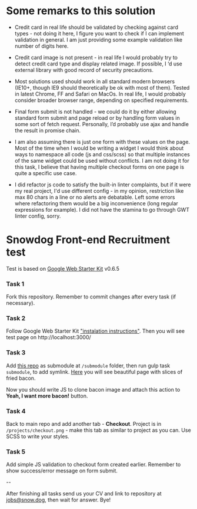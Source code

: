 # Some remarks to this solution

 - Credit card in real life should be validated by checking against card types - not doing it here, I figure you want to check if I can implement validation in general. I am just providing some example validation like number of digits here.

 - Credit card image is not present - in real life I would probably try to detect credit card type and display related image. If possible, I ‘d use external library with good record of security precautions.

- Most solutions used should work in all standard modern browsers (IE10+, though IE9 should theoretically be ok with most of them). Tested in latest Chrome, FF and Safari on MacOs. In real life, I would probably consider broader browser range, depending on specified requirements.

- Final form submit is not handled - we could do it by either allowing standard form submit and page reload or by handling form values in some sort of fetch request. Personally, I’d probably use ajax and handle the result in promise chain.

- I am also assuming there is just one form with these values on the page. Most of the time when I would be writing a widget I would think about ways to namespace all code (js and css/scss) so that multiple instances of the same widget could be used without conflicts. I am not doing it for this task, I believe  that having multiple checkout forms on one page is quite a specific use case.

- I did refactor js code to satisfy the built-in linter complaints, but if it were my real project, I'd use different config - in my opinion, restriction like max 80 chars in a line or no alerts are debatable. Left some errors where refactoring them would be a big inconvenience (long regular expressions for example). I did not have the stamina to go through GWT linter config, sorry.

# Snowdog Front-end Recruitment test

Test is based on [Google Web Starter Kit](https://github.com/google/web-starter-kit) v0.6.5

### Task 1
Fork this repository. Remember to commit changes after every task (if necessary).

### Task 2
Follow Google Web Starter Kit ["instalation instructions"](https://github.com/google/web-starter-kit/blob/master/docs/install.md). Then you will see test page on http://localhost:3000/

### Task 3
Add [this repo](https://github.com/SnowdogApps/front-end-recruitment-test-submodule) as submodule at `/submodule` folder, then run gulp task `submodule`, to add symlink. [Here](http://localhost:3000/submodule.html) you will see beautiful page with slices of fried bacon.

Now you should write JS to clone bacon image and attach this action to **Yeah, I want more bacon!** button.

### Task 4
Back to main repo and add another tab - **Checkout**. Project is in `/projects/checkout.png` - make this tab as similar to project as you can. Use SCSS to write your styles.

### Task 5
Add simple JS validation to checkout form created earlier. Remember to show success/error message on form submit.

--

After finishing all tasks send us your CV and link to repository at jobs@snow.dog, then wait for answer. Bye!
